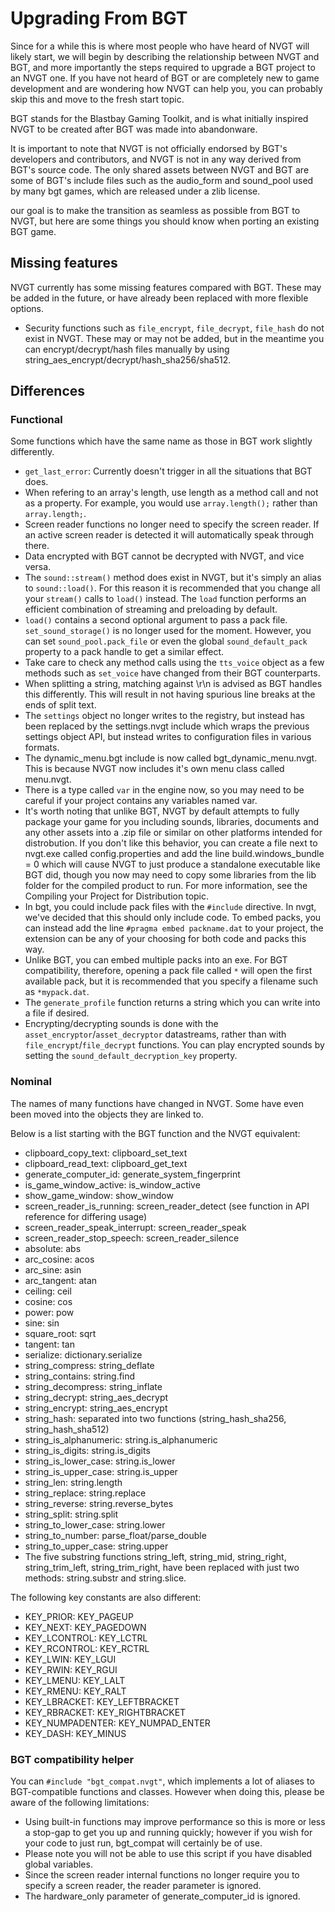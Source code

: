 # Upgrading From BGT
Since for a while this is where most people who have heard of NVGT will likely start, we will begin by describing the relationship between NVGT and BGT, and more importantly the steps required to upgrade a BGT project to an NVGT one. If you have not heard of BGT or are completely new to game development and are wondering how NVGT can help you, you can probably skip this and move to the fresh start topic.

BGT stands for the Blastbay Gaming Toolkit, and is what initially inspired NVGT to be created after BGT was made into abandonware.

It is important to note that NVGT is not officially endorsed by BGT's developers and contributors, and NVGT is not in any way derived from BGT's source code. The only shared assets between NVGT and BGT are some of BGT's include files such as the audio_form and sound_pool used by many bgt games, which are released under a zlib license.

our goal is to make the transition as seamless as possible from BGT to NVGT, but here are some things you should know when porting an existing BGT game.

## Missing features
NVGT currently has some missing features compared with BGT. These may be added in the future, or have already been replaced with more flexible options.
* Security functions such as `file_encrypt`, `file_decrypt`, `file_hash` do not exist in NVGT. These may or may not be added, but in the meantime you can encrypt/decrypt/hash files manually by using string_aes_encrypt/decrypt/hash_sha256/sha512.

## Differences
### Functional
Some functions which have the same name as those in BGT work slightly differently.
* `get_last_error`: Currently doesn't trigger in all the situations that BGT does.
* When refering to an array's length, use length as a method call and not as a property. For example, you would use `array.length();` rather than `array.length;`.
* Screen reader functions no longer need to specify the screen reader. If an active screen reader is detected it will automatically speak through there.
* Data encrypted with BGT cannot be decrypted with NVGT, and vice versa.
* The `sound::stream()` method does exist in NVGT, but it's simply an alias to `sound::load()`. For this reason it is recommended that you change all your `stream()` calls to `load()` instead. The `load` function performs an  efficient combination of streaming and preloading by default.
* `load()` contains a second optional argument to pass a pack file. `set_sound_storage()` is no longer used for the moment. However, you can set `sound_pool.pack_file` or even the global `sound_default_pack` property to a pack handle to get a similar effect.
* Take care to check any method calls using the `tts_voice` object as a few methods such as `set_voice` have changed from their BGT counterparts.
* When splitting a string, matching against \r\n is advised as BGT handles this differently. This will result in not having spurious line breaks at the ends of split text.
* The `settings` object no longer writes to the registry, but instead has been replaced by the settings.nvgt include which wraps the previous settings object API, but instead writes to configuration files in various formats.
* The dynamic_menu.bgt include is now called bgt_dynamic_menu.nvgt. This is because NVGT now includes it's own menu class called menu.nvgt.
* There is a type called `var` in the engine now, so you may need to be careful if your project contains any variables named var.
* It's worth noting that unlike BGT, NVGT by default attempts to fully package your game for you including sounds, libraries, documents and any other assets into a .zip file or similar on other platforms intended for distrobution. If you don't like this behavior, you can create a file next to nvgt.exe called config.properties and add the line build.windows_bundle = 0 which will cause NVGT to just produce a standalone executable like BGT did, though you now may need to copy some libraries from the lib folder for the compiled product to run. For more information, see the Compiling your Project for Distribution topic.
* In bgt, you could include pack files with the `#include` directive. In nvgt, we've decided that this should only include code. To embed packs, you can instead add the line `#pragma embed packname.dat` to your project, the extension can be any of your choosing for both code and packs this way.
* Unlike BGT, you can embed multiple packs into an exe. For BGT compatibility, therefore, opening a pack file called `*` will open the first available pack, but it is recommended that you specify a filename such as `*mypack.dat`.
* The `generate_profile` function returns a string which you can write into a file if desired.
* Encrypting/decrypting sounds is done with the `asset_encryptor`/`asset_decryptor` datastreams, rather than with `file_encrypt`/`file_decrypt` functions. You can play encrypted sounds by setting the `sound_default_decryption_key` property.

### Nominal
The names of many functions have changed in NVGT. Some have even been moved into the objects they are linked to.

Below is a list starting with the BGT function and the NVGT equivalent:
* clipboard_copy_text: clipboard_set_text
* clipboard_read_text: clipboard_get_text
* generate_computer_id: generate_system_fingerprint
* is_game_window_active: is_window_active
* show_game_window: show_window
* screen_reader_is_running: screen_reader_detect (see function in API reference for differing usage)
* screen_reader_speak_interrupt: screen_reader_speak
* screen_reader_stop_speech: screen_reader_silence
* absolute: abs
* arc_cosine: acos
* arc_sine: asin
* arc_tangent: atan
* ceiling: ceil
* cosine: cos
* power: pow
* sine: sin
* square_root: sqrt
* tangent: tan
* serialize: dictionary.serialize
* string_compress: string_deflate
* string_contains: string.find
* string_decompress: string_inflate
* string_decrypt: string_aes_decrypt
* string_encrypt: string_aes_encrypt
* string_hash: separated into two functions (string_hash_sha256, string_hash_sha512)
* string_is_alphanumeric: string.is_alphanumeric
* string_is_digits: string.is_digits
* string_is_lower_case: string.is_lower
* string_is_upper_case: string.is_upper
* string_len: string.length
* string_replace: string.replace
* string_reverse: string.reverse_bytes
* string_split: string.split
* string_to_lower_case: string.lower
* string_to_number: parse_float/parse_double
* string_to_upper_case: string.upper
* The five substring functions string_left, string_mid, string_right, string_trim_left, string_trim_right, have been replaced with just two methods: string.substr and string.slice.

The following key constants are also different:
* KEY_PRIOR: KEY_PAGEUP
* KEY_NEXT: KEY_PAGEDOWN
* KEY_LCONTROL: KEY_LCTRL
* KEY_RCONTROL: KEY_RCTRL
* KEY_LWIN: KEY_LGUI
* KEY_RWIN: KEY_RGUI
* KEY_LMENU: KEY_LALT
* KEY_RMENU: KEY_RALT
* KEY_LBRACKET: KEY_LEFTBRACKET
* KEY_RBRACKET: KEY_RIGHTBRACKET
* KEY_NUMPADENTER: KEY_NUMPAD_ENTER
* KEY_DASH: KEY_MINUS

### BGT compatibility helper
You can `#include "bgt_compat.nvgt"`, which implements a lot of aliases to BGT-compatible functions and classes. However when doing this, please be aware of the following limitations:
* Using built-in functions may improve performance so this is more or less a stop-gap to get you up and running quickly; however if you wish for your code to just run, bgt_compat will certainly be of use.
* Please note you will not be able to use this script if you have disabled global variables.
* Since the screen reader internal functions no longer require you to specify a screen reader, the reader parameter is ignored.
* The hardware_only parameter of generate_computer_id is ignored.
